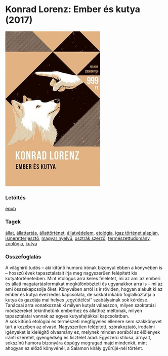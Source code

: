 # <a name="id_474">Konrad Lorenz: Ember és kutya (2017)</a>
<img src="https://github.com/BercziSandor/calibre_lib/raw/main/libs/main/Konrad%20Lorenz/Ember%20es%20kutya%20%28474%29/cover.jpg" alt="cover" width="300"/>

### Letöltés
[epub](https://github.com/BercziSandor/calibre_lib/raw/main/libs/main/Konrad%20Lorenz/Ember%20es%20kutya%20%28474%29/Ember%20es%20kutya%20-%20Konrad%20Lorenz.epub)

### Tagek
[állat](https://github.com/berczisandor/calibre_lib/libs/main/_tags/%c3%a1llat.md), [állattartás](https://github.com/berczisandor/calibre_lib/libs/main/_tags/%c3%a1llattart%c3%a1s.md), [állattörténet](https://github.com/berczisandor/calibre_lib/libs/main/_tags/%c3%a1llatt%c3%b6rt%c3%a9net.md), [állatvédelem](https://github.com/berczisandor/calibre_lib/libs/main/_tags/%c3%a1llatv%c3%a9delem.md), [etológia](https://github.com/berczisandor/calibre_lib/libs/main/_tags/etol%c3%b3gia.md), [igaz történet alapján](https://github.com/berczisandor/calibre_lib/libs/main/_tags/igaz%20t%c3%b6rt%c3%a9net%20alapj%c3%a1n.md), [ismeretterjesztő](https://github.com/berczisandor/calibre_lib/libs/main/_tags/ismeretterjeszt%c5%91.md), [magyar nyelvű](https://github.com/berczisandor/calibre_lib/libs/main/_tags/magyar%20nyelv%c5%b1.md), [osztrák szerző](https://github.com/berczisandor/calibre_lib/libs/main/_tags/osztr%c3%a1k%20szerz%c5%91.md), [természettudomány](https://github.com/berczisandor/calibre_lib/libs/main/_tags/term%c3%a9szettudom%c3%a1ny.md), [zoológia](https://github.com/berczisandor/calibre_lib/libs/main/_tags/zool%c3%b3gia.md), [kutya](https://github.com/berczisandor/calibre_lib/libs/main/_tags/kutya.md)

### Összefoglalás
<div>
<p>A ​világhírű tudós – aki kitűnő humorú írónak bizonyul ebben a könyvében is – hosszú évek tapasztalatait írja meg nagyszerűen felépített kis kutyatörténeteiben. Mint etológus arra keres feleletet, mi az ami az emberi és állati magatartásformákat megkülönbözteti és ugyanakkor arra is – mi az ami összekapcsolja őket. Könyvében arról is ír röviden, hogyan alakult ki az ember és kutya évezredes kapcsolata, de sokkal inkább foglalkoztatja a kutya és gazdája mai helyes „együttélési” szabályainak sok kérdése. Tanácsai arra vonatkoznak ki milyen kutyát válasszon, milyen szoktatási módszereket tekinthetünk emberhez és állathoz méltónak, milyen tapasztalatai vannak az egyes kutyafajtákkal kapcsolatban.<br>A sok kitűnő etológiai és természeti megfigyelés ellenére sem szakkönyvet tart a kezében az olvasó. Nagyszerűen felépített, szórakoztató, irodalmi igényeket is kielégítő olvasmány ez, melynek minden sorából az élőlények iránti szeretet, gyengédség és tisztelet árad. Egyszerű stílusa, árnyalt, sokszínű humora bizonyára éppúgy megragad majd mindenkit, mint ahogyan ez előző könyvénél, a Salamon király gyűrűjé-nél történt.</p></div>


